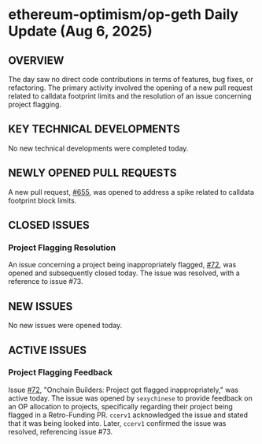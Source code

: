 # ethereum-optimism/op-geth Daily Update (Aug 6, 2025)
## OVERVIEW 
The day saw no direct code contributions in terms of features, bug fixes, or refactoring. The primary activity involved the opening of a new pull request related to calldata footprint limits and the resolution of an issue concerning project flagging.

## KEY TECHNICAL DEVELOPMENTS
No new technical developments were completed today.

## NEWLY OPENED PULL REQUESTS
A new pull request, [#655](https://github.com/ethereum-optimism/op-geth/pull/655), was opened to address a spike related to calldata footprint block limits.

## CLOSED ISSUES
### Project Flagging Resolution
An issue concerning a project being inappropriately flagged, [#72](https://github.com/ethereum-optimism/op-geth/issues/72), was opened and subsequently closed today. The issue was resolved, with a reference to issue #73.

## NEW ISSUES
No new issues were opened today.

## ACTIVE ISSUES
### Project Flagging Feedback
Issue [#72](https://github.com/ethereum-optimism/op-geth/issues/72), "Onchain Builders: Project got flagged inappropriately," was active today. The issue was opened by `sexychinese` to provide feedback on an OP allocation to projects, specifically regarding their project being flagged in a Retro-Funding PR. `ccerv1` acknowledged the issue and stated that it was being looked into. Later, `ccerv1` confirmed the issue was resolved, referencing issue #73.